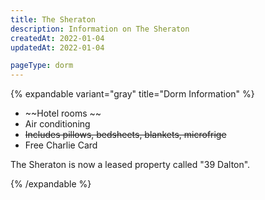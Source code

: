 ```yaml
---
title: The Sheraton
description: Information on The Sheraton
createdAt: 2022-01-04
updatedAt: 2022-01-04

pageType: dorm
---
```


{% expandable variant="gray" title="Dorm Information" %}

- ~~Hotel rooms ~~
- Air conditioning
- ~~Includes pillows, bedsheets, blankets, microfrige~~
- Free Charlie Card

The Sheraton is now a leased property called "39 Dalton".

{% /expandable %}